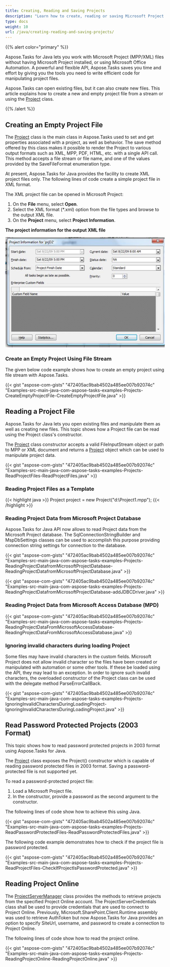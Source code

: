 ```yaml
---
title: Creating, Reading and Saving Projects
description: "Learn how to create, reading or saving Microsoft Project (MPP/XML) projects using Aspose.Tasks for Java."
type: docs
weight: 10
url: /java/creating-reading-and-saving-projects/
---
```


{{% alert color="primary" %}}

Aspose.Tasks for Java lets you work with Microsoft Project (MPP/XML) files without having Microsoft Project installed, or using Microsoft Office Automation. A powerful and flexible API, Aspose.Tasks saves you time and effort by giving you the tools you need to write efficient code for manipulating project files.

Aspose.Tasks can open existing files, but it can also create new files. This article explains how to create a new and empty project file from a stream or using the [Project](https://apireference.aspose.com/tasks/java/com.aspose.tasks/project) class.

{{% /alert %}}

## **Creating an Empty Project File**
The [Project](https://apireference.aspose.com/tasks/java/com.aspose.tasks/project) class is the main class in Aspose.Tasks used to set and get properties associated with a project, as well as behavior. The save method offered by this class makes it possible to render the Project to various output formats such as XML, MPP, PDF, HTML, etc. with a single API call. This method accepts a file stream or file name, and one of the values provided by the SaveFileFormat enumeration type.

At present, Aspose.Tasks for Java provides the facility to create XML project files only. The following lines of code create a simple project file in XML format.

The XML project file can be opened in Microsoft Project:

1. On the **File** menu, select **Open**.
2. Select the XML format (*.xml) option from the file types and browse to the output XML file.
3. On the **Project** menu, select **Project Information**.

**The project information for the output XML file**

![check project properties of resaved Microsoft Project XML file](creating-reading-and-saving-projects_1.png)

### **Create an Empty Project Using File Stream**
The given below code example shows how to create an empty project using file stream with Aspose.Tasks. 

{{< gist "aspose-com-gists" "472405ac9bab4502a485ee007b92074c" "Examples-src-main-java-com-aspose-tasks-examples-Projects-CreateEmptyProjectFile-CreateEmptyProjectFile.java" >}}

## **Reading a Project File**
Aspose.Tasks for Java lets you open existing files and manipulate them as well as creating new files. This topic shows how a Project file can be read using the Project class's constructor.

The [Project](https://apireference.aspose.com/tasks/java/com.aspose.tasks/project) class constructor accepts a valid FileInputStream object or path to MPP or XML document and returns a [Project](https://apireference.aspose.com/tasks/java/com.aspose.tasks/project) object which can be used to manipulate project data.

{{< gist "aspose-com-gists" "472405ac9bab4502a485ee007b92074c" "Examples-src-main-java-com-aspose-tasks-examples-Projects-ReadProjectFiles-ReadProjectFiles.java" >}}

### **Reading Project Files as a Template**
{{< highlight java >}}
Project project = new Project("d:\\Project1.mpp");
{{< /highlight >}}

### **Reading Project Data from Microsoft Project Database**
Aspose.Tasks for Java API now allows to read Project data from the Microsoft Project database. The SqlConnectionStringBuilder and MspDbSettings classes can be used to accomplish this purpose providing connection string settings for connection to the database.

{{< gist "aspose-com-gists" "472405ac9bab4502a485ee007b92074c" "Examples-src-main-java-com-aspose-tasks-examples-Projects-ReadingProjectDatafromMicrosoftProjectDatabase-ReadingProjectDatafromMicrosoftProjectDatabase.java" >}}

{{< gist "aspose-com-gists" "472405ac9bab4502a485ee007b92074c" "Examples-src-main-java-com-aspose-tasks-examples-Projects-ReadingProjectDatafromMicrosoftProjectDatabase-addJDBCDriver.java" >}}

### **Reading Project Data from Microsoft Access Database (MPD)**
{{< gist "aspose-com-gists" "472405ac9bab4502a485ee007b92074c" "Examples-src-main-java-com-aspose-tasks-examples-Projects-ReadingProjectDataFromMicrosoftAccessDatabase-ReadingProjectDataFromMicrosoftAccessDatabase.java" >}}
### **Ignoring invalid characters during loading Project**
Some files may have invalid characters in the custom fields. Microsoft Project does not allow invalid character so the files have been created or manipulated with automation or some other tools.
If these be loaded using the API, they may lead to an exception. In order to ignore such invalid characters, the overloaded constructor of the Project class can be used with the delegate method ParseErrorCallBack.

{{< gist "aspose-com-gists" "472405ac9bab4502a485ee007b92074c" "Examples-src-main-java-com-aspose-tasks-examples-Projects-IgnoringInvalidCharactersDuringLoadingProject-IgnoringInvalidCharactersDuringLoadingProject.java" >}}

## **Read Password Protected Projects (2003 Format)**
This topic shows how to read password protected projects in 2003 format using Aspose.Tasks for Java.

The [Project](https://apireference.aspose.com/tasks/java/com.aspose.tasks/project) class exposes the Project() constructor which is capable of reading password protected files in 2003 format. Saving a password-protected file is not supported yet.

To read a password-protected project file:

1. Load a Microsoft Project file.
2. In the constructor, provide a password as the second argument to the constructor.

The following lines of code show how to achieve this using Java.

{{< gist "aspose-com-gists" "472405ac9bab4502a485ee007b92074c" "Examples-src-main-java-com-aspose-tasks-examples-Projects-ReadPasswordProtectedFiles-ReadPasswordProtectedFiles.java" >}}

The following code example demonstrates how to check if the project file is password protected.

{{< gist "aspose-com-gists" "472405ac9bab4502a485ee007b92074c" "Examples-src-main-java-com-aspose-tasks-examples-Projects-ReadProjectFiles-CheckIfProjectIsPasswordProtected.java" >}}

## **Reading Project Online**
The [ProjectServerManager](https://apireference.aspose.com/tasks/java/com.aspose.tasks/ProjectServerManager) class provides the methods to retrieve projects from the specified Project Online account. The ProjectServerCredentials class shall be used to provide credentials that are used to connect to Project Online. Previously,  Microsoft.SharePoint.Client.Runtime assembly was used to retrieve AuthToken but now Aspose.Tasks for Java provides an option to specify SiteUrl, username, and password to create a connection to Project Online.  

The following lines of code show how to read the project online.

{{< gist "aspose-com-gists" "472405ac9bab4502a485ee007b92074c" "Examples-src-main-java-com-aspose-tasks-examples-Projects-ReadingProjectOnline-ReadingProjectOnline.java" >}}
